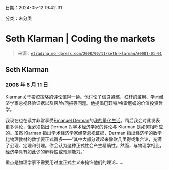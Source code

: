 <!--yml

-->

日期：2024-05-12 19:42:31

分类：未分类

# Seth Klarman | Coding the markets

> 来源：[`etrading.wordpress.com/2008/06/11/seth-klarman/#0001-01-01`](https://etrading.wordpress.com/2008/06/11/seth-klarman/#0001-01-01)

## Seth Klarman

### 2008 年 6 月 11 日

[Klarman](http://en.wikipedia.org/wiki/Seth_Klarman)关于投资策略的[评论](http://1-2knockout.typepad.com/12_knockout/files/Seth_Klarman_MIT_Speech.pdf)值得一读。他讨论了信贷紧缩、杠杆的滥用、学术经济学家忽视经验证据以及风险/回报等问题。他提倡巴菲特/格雷厄姆的价值投资哲学。

我现在也在读并非常享受[Emanuel Derman](http://www.ederman.com/new/index.html)的[我的量化生活](http://eu.wiley.com/WileyCDA/WileyTitle/productCd-0471394203.html)。稍后我会对此发表更多评论，但必须指出 Derman 对学术经济学家的评论与 Klarman 是如何相呼应的。虽然 Klarman 指出学术经济学家经常忽视证据，Derman 指出经济学的数学比物理教材的数学要正式得多——“其中大部分读起来像欧几里得或集合论，充满了公理、定理和引理。你会认为这种正式性会产生精确性。然而，与物理学相比，经济学具有如此少的解释性或预测能力。”

重点是物理学家不需要用过度正式主义来掩饰他们的理论……
